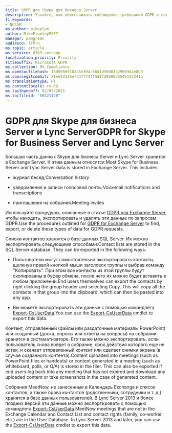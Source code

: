 ```yaml
---
title: GDPR для Skype для бизнеса Server
description: Узнайте, как обеспечивать соблюдение требований GDPR в локальном развертывании Skype для бизнеса Server и Lync Server.
f1.keywords:
- NOCSH
ms.author: mikeplum
author: MikePlumleyMSFT
manager: pamgreen
audience: ITPro
ms.topic: article
ms.service: O365-seccomp
localization_priority: Priority
titleSuffix: Microsoft GDPR
ms.collection: MS-Compliance
ms.openlocfilehash: 15d59569102a5e39ac8641df6003b2999362e0bd
ms.sourcegitcommit: 21ed42335efd37774ff5d17d9586d5546147241a
ms.translationtype: HT
ms.contentlocale: ru-RU
ms.lasthandoff: 02/05/2021
ms.locfileid: "50121478"
---
```

# <a name="gdpr-for-skype-for-business-server-and-lync-server"></a><span data-ttu-id="879ae-103">GDPR для Skype для бизнеса Server и Lync Server</span><span class="sxs-lookup"><span data-stu-id="879ae-103">GDPR for Skype for Business Server and Lync Server</span></span>

<span data-ttu-id="879ae-p101">Большая часть данных Skype для бизнеса Server и Lync Server хранится в Exchange Server. К этим данным относятся:</span><span class="sxs-lookup"><span data-stu-id="879ae-p101">Most Skype for Business Server and Lync Server data is stored in Exchange Server. This includes:</span></span>

-   <span data-ttu-id="879ae-106">журнал бесед;</span><span class="sxs-lookup"><span data-stu-id="879ae-106">Conversation history</span></span>

-   <span data-ttu-id="879ae-107">уведомления и записи голосовой почты;</span><span class="sxs-lookup"><span data-stu-id="879ae-107">Voicemail notifications and transcriptions</span></span>

-   <span data-ttu-id="879ae-108">приглашения на собрания.</span><span class="sxs-lookup"><span data-stu-id="879ae-108">Meeting invites</span></span>

<span data-ttu-id="879ae-109">Используйте процедуры, описанные в статье [GDPR для Exchange Server](gdpr-for-exchange-server.md), чтобы находить, экспортировать и удалять эти данные по запросам GDPR.</span><span class="sxs-lookup"><span data-stu-id="879ae-109">Use the procedures outlined for [GDPR for Exchange Server](gdpr-for-exchange-server.md) to find, export, or delete these types of data for GDPR requests.</span></span>

<span data-ttu-id="879ae-p102">Списки контактов хранятся в базе данных SQL Server. Их можно экспортировать следующими способами:</span><span class="sxs-lookup"><span data-stu-id="879ae-p102">Contact lists are stored in the SQL Server database. They can be exported in the following ways:</span></span>

-   <span data-ttu-id="879ae-p103">Пользователи могут самостоятельно экспортировать контакты, щелкнув правой кнопкой мыши заголовок группы и выбрав команду "Копировать". При этом все контакты из этой группы будут скопированы в буфер обмена, после чего их можно будет вставить в любом приложении.</span><span class="sxs-lookup"><span data-stu-id="879ae-p103">End users themselves can export the contacts by right clicking the group header and selecting Copy. This will copy all the contacts in that group into the clipboard, which can then be pasted into any app.</span></span>

-   <span data-ttu-id="879ae-114">Вы можете экспортировать эти данные с помощью командлета [Export-CsUserData](/powershell/module/skype/export-csuserdata).</span><span class="sxs-lookup"><span data-stu-id="879ae-114">You can use the [Export-CsUserData](/powershell/module/skype/export-csuserdata) cmdlet to export this data.</span></span>

<span data-ttu-id="879ae-p104">Контент, отправленный (файлы или раздаточные материалы PowerPoint) или созданный (доска, опросы или ответы на вопросы) на собрании хранится в систематизаторе. Его также можно экспортировать, если пользователь снова войдет в собрание, срок действия которого еще не истек, и скачает отправленный контент или сделает снимки экрана (в случае созданного контента).</span><span class="sxs-lookup"><span data-stu-id="879ae-p104">Content uploaded into meetings (such as PowerPoint files or handouts) or content generated in a meeting (such as whiteboard, polls, or Q/A) is stored in the filer. This can also be exported if end users log back into any meeting that has not expired and download any uploaded content or take screenshots in the case of generated content.</span></span>

<span data-ttu-id="879ae-p105">Собрания MeetNow, не занесенные в Календарь Exchange и список контактов, а также права контактов (родственники, сотрудники и т. д.) хранятся в базе данных пользователей. В Lync Server 2013 и более поздних версий эти данные можно экспортировать с помощью командлета [Export-CsUserData](/powershell/module/skype/export-csuserdata).</span><span class="sxs-lookup"><span data-stu-id="879ae-p105">MeetNow meetings that are not in the Exchange Calendar and Contact List and contact rights (family, co-worker, etc.) are in the User Database. In Lync Server 2013 and later, you can use the [Export-CsUserData](/powershell/module/skype/export-csuserdata) cmdlet to export this data.</span></span>
